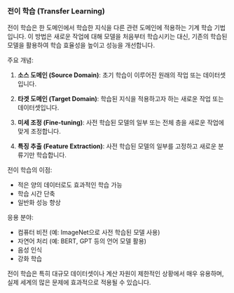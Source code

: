 ### 전이 학습 (Transfer Learning)

전이 학습은 한 도메인에서 학습한 지식을 다른 관련 도메인에 적용하는 기계 학습 기법입니다. 이 방법은 새로운 작업에 대해 모델을 처음부터 학습시키는 대신, 기존의 학습된 모델을 활용하여 학습 효율성을 높이고 성능을 개선합니다.

주요 개념:

1. **소스 도메인 (Source Domain)**: 초기 학습이 이루어진 원래의 작업 또는 데이터셋입니다.

2. **타겟 도메인 (Target Domain)**: 학습된 지식을 적용하고자 하는 새로운 작업 또는 데이터셋입니다.

3. **미세 조정 (Fine-tuning)**: 사전 학습된 모델의 일부 또는 전체 층을 새로운 작업에 맞게 조정합니다.

4. **특징 추출 (Feature Extraction)**: 사전 학습된 모델의 일부를 고정하고 새로운 분류기만 학습합니다.

전이 학습의 이점:

- 적은 양의 데이터로도 효과적인 학습 가능
- 학습 시간 단축
- 일반화 성능 향상

응용 분야:
- 컴퓨터 비전 (예: ImageNet으로 사전 학습된 모델 사용)
- 자연어 처리 (예: BERT, GPT 등의 언어 모델 활용)
- 음성 인식
- 강화 학습

전이 학습은 특히 대규모 데이터셋이나 계산 자원이 제한적인 상황에서 매우 유용하며, 실제 세계의 많은 문제에 효과적으로 적용될 수 있습니다.